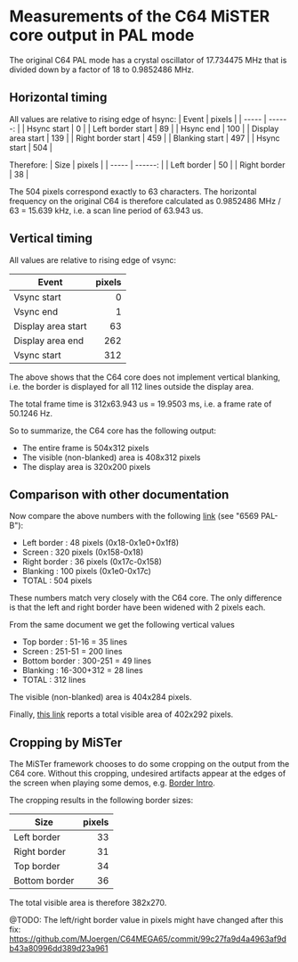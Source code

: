 # Measurements of the C64 MiSTER core output in PAL mode

The original C64 PAL mode has a crystal oscillator of 17.734475 MHz that is
divided down by a factor of 18 to 0.9852486 MHz.

## Horizontal timing
All values are relative to rising edge of hsync:
| Event              | pixels  |
| -----              | ------: |
| Hsync start        |   0     |
| Left border start  |  89     |
| Hsync end          | 100     |
| Display area start | 139     |
| Right border start | 459     |
| Blanking start     | 497     |
| Hsync start        | 504     |

Therefore:
| Size          | pixels  |
| -----         | ------: |
| Left border   |  50     |
| Right border  |  38     |

The 504 pixels correspond exactly to 63 characters.  The horizontal frequency
on the original C64 is therefore calculated as 0.9852486 MHz / 63 = 15.639 kHz,
i.e. a scan line period of 63.943 us.

## Vertical timing
All values are relative to rising edge of vsync:

| Event              | pixels  |
| -----              | ------: |
| Vsync start        |   0     |
| Vsync end          |   1     |
| Display area start |  63     |
| Display area end   | 262     |
| Vsync start        | 312     |

The above shows that the C64 core does not implement vertical blanking, i.e.
the border is displayed for all 112 lines outside the display area.

The total frame time is 312x63.943 us = 19.9503 ms, i.e. a frame rate of 50.1246 Hz.

So to summarize, the C64 core has the following output:
* The entire frame is 504x312 pixels
* The visible (non-blanked) area is 408x312 pixels
* The display area is 320x200 pixels

## Comparison with other documentation
Now compare the above numbers with the following
[link](http://www.zimmers.net/cbmpics/cbm/c64/vic-ii.txt) (see "6569 PAL-B"):
* Left border : 48 pixels (0x18-0x1e0+0x1f8)
* Screen : 320 pixels (0x158-0x18)
* Right border : 36 pixels (0x17c-0x158)
* Blanking : 100 pixels (0x1e0-0x17c)
* TOTAL : 504 pixels

These numbers match very closely with the C64 core. The only difference is that
the left and right border have been widened with 2 pixels each.

From the same document we get the following vertical values
* Top border : 51-16 = 35 lines
* Screen : 251-51 = 200 lines
* Bottom border : 300-251 = 49 lines
* Blanking : 16-300+312 = 28 lines
* TOTAL : 312 lines

The visible (non-blanked) area is 404x284 pixels.

Finally, [this link](https://codebase64.org/doku.php?id=base:visible_area)
reports a total visible area of 402x292 pixels.

## Cropping by MiSTer
The MiSTer framework chooses to do some cropping on the output from the C64
core.  Without this cropping, undesired artifacts appear at the edges of the
screen when playing some demos, e.g. [Border
Intro](https://csdb.dk/release/?id=201955).

The cropping results in the following border sizes:

| Size          | pixels  |
| -----         | ------: |
| Left border   |  33     |
| Right border  |  31     |
| Top border    |  34     |
| Bottom border |  36     |

The total visible area is therefore 382x270.

@TODO: The left/right border value in pixels might have changed after this fix:
https://github.com/MJoergen/C64MEGA65/commit/99c27fa9d4a4963af9db43a80996dd389d23a961
